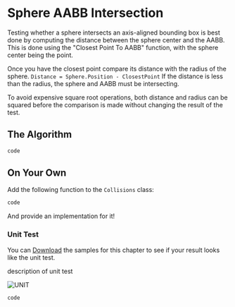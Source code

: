 # Sphere AABB Intersection

Testing whether a sphere intersects an axis-aligned bounding box is best done by computing the distance between the sphere center and the AABB. This is done using the "Closest Point To AABB" function, with the sphere center being the point. 

Once you have the closest point compare its distance with the radius of the sphere. ```Distance = Sphere.Position - ClosestPoint``` If the distance is less than the radius,
the sphere and AABB must be intersecting. 

To avoid expensive square root operations, both distance and radius can be squared before the comparison is made without
changing the result of the test.

## The Algorithm

```cs
code
```

## On Your Own

Add the following function to the ```Collisions``` class:

```cs
code
```

And provide an implementation for it!

### Unit Test

You can [Download](../Samples/SAMPLE.rar) the samples for this chapter to see if your result looks like the unit test.

description of unit test

![UNIT](image)

```cs
code
```